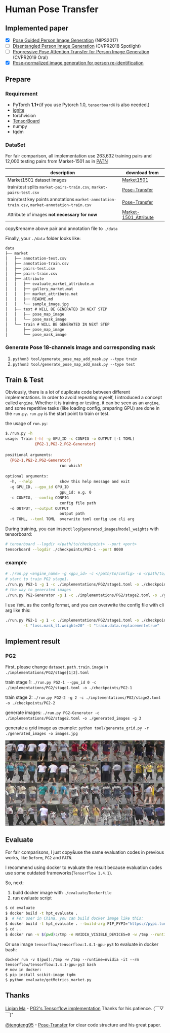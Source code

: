 # Human Pose Transfer

## Implemented paper

- [x] [Pose Guided Person Image Generation](http://arxiv.org/abs/1705.09368) (NIPS2017)
- [ ] [Disentangled Person Image Generation](http://arxiv.org/abs/1712.02621) (CVPR2018 Spotlight)
- [ ] [Progressive Pose Attention Transfer for Person Image Generation](https://arxiv.org/abs/1904.03349) (CVPR2019 Oral)
- [x] [Pose-normalized image generation for person re-identification](https://arxiv.org/abs/1712.02225)

## Prepare

### Requirement

* PyTorch **1.1+**(if you use Pytorch 1.0, `tensorboardX` is also needed.)
* [ignite](https://pytorch.org/ignite/)
* torchvision
* [TensorBoard](https://www.tensorflow.org/tensorboard/)
* numpy
* tqdm


### DataSet

For fair comparison, all implementation use 263,632 training pairs and 12,000 testing pairs from Market-1501 
as in [PATN](https://arxiv.org/abs/1904.03349)

| description                                                  | download from                                                |
| ------------------------------------------------------------ | ------------------------------------------------------------ |
| Market1501 dataset images                                    | [Market1501](http://www.liangzheng.com.cn/Project/project_reid.html) |
| train/test splits `market-pairs-train.csv`, `market-pairs-test.csv` | [Pose-Transfer](https://github.com/tengteng95/Pose-Transfer#data-preperation) |
| train/test key points annotations `market-annotation-train.csv`, `market-annotation-train.csv` | [Pose-Transfer](https://github.com/tengteng95/Pose-Transfer#data-preperation) |
| Attribute of images **not necessary for now**                | [Market-1501_Attribute](https://github.com/vana77/Market-1501_Attribute) | 

copy&rename above pair and annotation file to `./data`

Finally, your `./data` folder looks like:

```text
data
├── market
│   ├── annotation-test.csv
│   ├── annotation-train.csv
│   ├── pairs-test.csv
│   ├── pairs-train.csv
│   ├── attribute
│   │   ├── evaluate_market_attribute.m
│   │   ├── gallery_market.mat
│   │   ├── market_attribute.mat
│   │   ├── README.md
│   │   └── sample_image.jpg
│   ├── test # WILL BE GENERATED IN NEXT STEP
│   │   ├── pose_map_image
│   │   └── pose_mask_image
│   └── train # WILL BE GENERATED IN NEXT STEP
│       ├── pose_map_image
│       └── pose_mask_image
```

### Generate Pose 18-channels image and corresponding mask

1. `python3 tool/generate_pose_map_add_mask.py --type train`
2. `python3 tool/generate_pose_map_add_mask.py --type test`

## Train & Test

Obviously, there is a lot of duplicate code between different implementations. 
In order to avoid repeating myself, I introduced a concept called `engine`.
Whether it is training or testing, it can be seen as an `engine`, and some repetitive tasks 
(like loading config, preparing GPU) are done in the `run.py`. 
`run.py` is the start point to train or test.

the usage of `run.py`:
```bash
$./run.py -h
usage: Train [-h] -g GPU_ID -c CONFIG -o OUTPUT [-t TOML]
             {PG2-1,PG2-2,PG2-Generator}

positional arguments:
  {PG2-1,PG2-2,PG2-Generator}
                        run which?

optional arguments:
  -h, --help            show this help message and exit
  -g GPU_ID, --gpu_id GPU_ID
                        gpu_id: e.g. 0
  -c CONFIG, --config CONFIG
                        config file path
  -o OUTPUT, --output OUTPUT
                        output path
  -t TOML, --toml TOML  overwrite toml config use cli arg
```

During training, you can inspect `log`/`generated_images`/`model_weights` with tensorboard:

```bash
# tensorboard --logdir </path/to/checkpoint> --port <port>
tensorboard --logdir ./checkpoints/PG2-1 --port 8000
```

### example
```bash
# ./run.py <engine_name> -g <gpu_id> -c </path/to/config> -o </path/to/checkpoint>
# start to train PG2 stage1.
./run.py PG2-1 -g 1 -c ./implementations/PG2/stage1.toml -o ./checkpoints/PG2-1
# the way to generated images
./run.py PG2-Generator -g 1 -c ./implementations/PG2/stage2.toml -o ./generated_images/PG2
```

I use `TOML` as the config format, and you can overwrite the config file with cli arg like this:

```bash
./run.py PG2-1 -g 1 -c ./implementations/PG2/stage1.toml -o ./checkpoints/PG2-1 \
        -t "loss.mask_l1.weight=20" -t "train.data.replacement=true"
``` 

## Implement result

### PG2

First, please change `dataset.path.train.image` in `./implementations/PG2/stage[1|2].toml`

train stage 1: `./run.py PG2-1 --gpu_id 0 -c ./implementations/PG2/stage1.toml -o ./checkpoints/PG2-1`

train stage 2: `./run.py PG2-2 -g 2 -c ./implementations/PG2/stage2.toml -o ./checkpoints/PG2-2`

generate images: `./run.py PG2-Generator -c ./implementations/PG2/stage2.toml -o ./generated_images -g 3`

generate a grid image as example: `python tool/generate_grid.py -r ./generated_images -o images.jpg`

![PG2 result](doc/image/PG2-origin.jpg)

## Evaluate

For fair comparisons, I just copy&use the same evaluation codes in previous works, like `Deform`, `PG2` and `PATN`.

I recommend using docker to evaluate the result 
because evaluation codes use some outdated frameworks(`Tensorflow 1.4.1`).

So, next:

1. build docker image with `./evaluate/Dockerfile`
2. run evaluate script

```bash
$ cd evaluate
$ docker build -t hpt_evaluate . 
$  # For user in China, you can build docker image like this:
$ docker build -t hpt_evaluate . --build-arg PIP_PYPI="https://pypi.tuna.tsinghua.edu.cn/simple"
$ cd ..
$ docker run -v $(pwd):/tmp -e NVIDIA_VISIBLE_DEVICES=0 -w /tmp --runtime=nvidia -it --rm hpt_evaluate:latest python evaluate/getMetrics_market.py
```

Or use image `tensorflow/tensorflow:1.4.1-gpu-py3` to evaluate in docker bash:

```
docker run -v $(pwd):/tmp -w /tmp --runtime=nvidia -it --rm tensorflow/tensorflow:1.4.1-gpu-py3 bash
# now in docker:
$ pip install scikit-image tqdm 
$ python evaluate/getMetrics_market.py
```

## Thanks

[Liqian Ma](https://github.com/charliememory) - [PG2's Tensorflow implementation](https://github.com/charliememory/Pose-Guided-Person-Image-Generation)
Thanks for his patience. (￣▽￣)"

[@tengteng95](https://github.com/tengteng95) - [Pose-Transfer](https://github.com/tengteng95/Pose-Transfer) 
for clear code structure and his great paper.